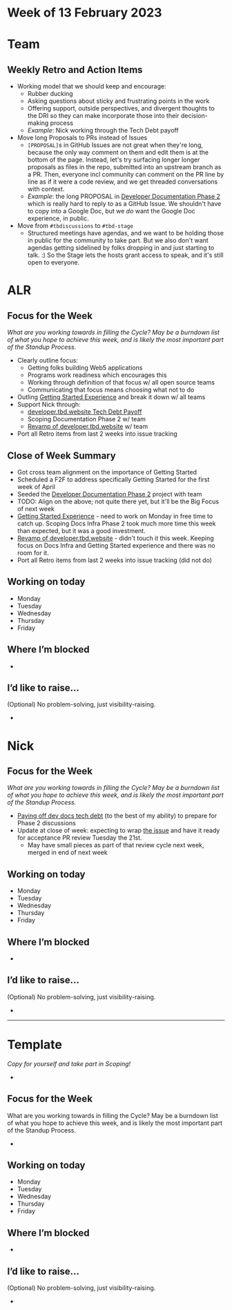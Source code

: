 # Week of 13 February 2023

# Team

## Weekly Retro and Action Items

- Working model that we should keep and encourage:
  - Rubber ducking
  - Asking questions about sticky and frustrating points in the work
  - Offering support, outside perspectives, and divergent thoughts to the DRI so they can make incorporate those into their decision-making process
  - _Example_: Nick working through the Tech Debt payoff
- Move long Proposals to PRs instead of Issues
  - `[PROPOSAL]`s in GitHub Issues are not great when they're long, because the only way comment on them and edit them is at the bottom of the page. Instead, let's try surfacing longer longer proposals as files in the repo, submitted into an upstream branch as a PR. Then, everyone incl community can comment on the PR line by line as if it were a code review, and we get threaded conversations with context.   
  - _Example_: the long PROPOSAL in [Developer Documentation Phase 2](https://github.com/TBD54566975/developer.tbd.website/issues/327) which is really hard to reply to as a GitHub Issue. We shouldn't have to copy into a Google Doc, but we *do* want the Google Doc experience, in public.
- Move from `#tbdiscussions` to `#tbd-stage`
  - Structured meetings have agendas, and we want to be holding those in public for the community to take part. But we also don't want agendas getting sidelined by folks dropping in and just starting to talk. :) So the Stage lets the hosts grant access to speak, and it's still open to everyone.  

# ALR

## Focus for the Week

*What are you working towards in filling the Cycle? May be a burndown list of what you hope to achieve this week, and is likely the most important part of the Standup Process.*

- Clearly outline focus:
  - Getting folks building Web5 applications
  - Programs work readiness which encourages this
  - Working through definition of that focus w/ all open source teams
  - Communicating that focus means choosing what not to do
- Outling [Getting Started Experience](https://github.com/TBD54566975/collaboration/issues/48) and break it down w/ all teams
- Support Nick through:
  -  [developer.tbd.website Tech Debt Payoff](https://github.com/TBD54566975/developer.tbd.website/issues/325)
  -  Scoping Documentation Phase 2 w/ team
  -  [Revamp of developer.tbd.website](https://github.com/TBD54566975/developer.tbd.website/issues/326) w/ team
- Port all Retro items from last 2 weeks into issue tracking

## Close of Week Summary
 - Got cross team alignment on the importance of Getting Started 
 - Scheduled a F2F to address specifically Getting Started for the first week of April
 - Seeded the [Developer Documentation Phase 2](https://github.com/TBD54566975/developer.tbd.website/issues/327) project with team
 - TODO: Align on the above; not quite there yet, but it'll be the Big Focus of next week
 - [Getting Started Experience](https://github.com/TBD54566975/collaboration/issues/48) - need to work on Monday in free time to catch up. Scoping Docs Infra Phase 2 took much more time this week than expected, but it was a good investment.
 - [Revamp of developer.tbd.website](https://github.com/TBD54566975/developer.tbd.website/issues/326) - didn't touch it this week. Keeping focus on Docs Infra and Getting Started experience and there was no room for it.
 - Port all Retro items from last 2 weeks into issue tracking (did not do)

## Working on today

- Monday
- Tuesday
- Wednesday
- Thursday
- Friday

## Where I’m blocked

-

## I’d like to raise…

(Optional) No problem-solving, just visibility-raising.

-

# Nick

## Focus for the Week

*What are you working towards in filling the Cycle? May be a burndown list of what you hope to achieve this week, and is likely the most important part of the Standup Process.*

- [Paying off dev docs tech debt](https://github.com/TBD54566975/developer.tbd.website/issues/325) (to the best of my ability) to prepare for Phase 2 discussions
- Update at close of week: expecting to wrap [the issue](https://github.com/TBD54566975/developer.tbd.website/issues/325) and have it ready for acceptance PR review Tuesday the 21st.
  - May have small pieces as part of that review cycle next week, merged in end of next week  

## Working on today

- Monday
- Tuesday
- Wednesday
- Thursday
- Friday

## Where I’m blocked

-

## I’d like to raise…

(Optional) No problem-solving, just visibility-raising.

-

---

# Template

*Copy for yourself and take part in Scoping!*

-

## Focus for the Week

What are you working towards in filling the Cycle? May be a burndown list of what you hope to achieve this week, and is likely the most important part of the Standup Process.

-

## Working on today

- Monday
- Tuesday
- Wednesday
- Thursday
- Friday

## Where I’m blocked

-

## I’d like to raise…

(Optional) No problem-solving, just visibility-raising.

-

